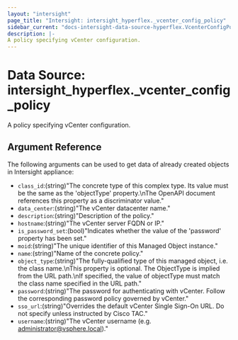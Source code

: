 ```yaml
---
layout: "intersight"
page_title: "Intersight: intersight_hyperflex._vcenter_config_policy"
sidebar_current: "docs-intersight-data-source-hyperflex.VcenterConfigPolicy"
description: |-
A policy specifying vCenter configuration.
---
```


# Data Source: intersight_hyperflex._vcenter_config_policy
A policy specifying vCenter configuration.
## Argument Reference
The following arguments can be used to get data of already created objects in Intersight appliance:
* `class_id`:(string)"The concrete type of this complex type. Its value must be the same as the 'objectType' property.\nThe OpenAPI document references this property as a discriminator value."
* `data_center`:(string)"The vCenter datacenter name."
* `description`:(string)"Description of the policy."
* `hostname`:(string)"The vCenter server FQDN or IP."
* `is_password_set`:(bool)"Indicates whether the value of the 'password' property has been set."
* `moid`:(string)"The unique identifier of this Managed Object instance."
* `name`:(string)"Name of the concrete policy."
* `object_type`:(string)"The fully-qualified type of this managed object, i.e. the class name.\nThis property is optional. The ObjectType is implied from the URL path.\nIf specified, the value of objectType must match the class name specified in the URL path."
* `password`:(string)"The password for authenticating with vCenter. Follow the corresponding password policy governed by vCenter."
* `sso_url`:(string)"Overrides the default vCenter Single Sign-On URL. Do not specify unless instructed by Cisco TAC."
* `username`:(string)"The vCenter username (e.g. administrator@vsphere.local)."
